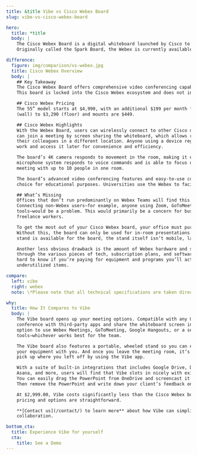 ```yaml
---
title: &title Vibe vs Cisco Webex Board
slug: vibe-vs-cisco-webex-board

hero:
  title: *title
  body: |
    The Cisco Webex Board is a digital whiteboard launched by Cisco to meet the collaboration needs of businesses.
    Originally called the Spark Board, the Webex is currently available in 55”, 70”, and 85” screens.

difference:
  figure: img/comparison/vs-webex.jpg
  title: Cisco Webex Overview
  body: |
    ## Key Takeaway
    The Cisco Webex Board offers comprehensive video conferencing capabilities at a correspondingly high price point.
    This board is locked into the Cisco Webex ecosystem and does not integrate with other video conferencing software.

    ## Cisco Webex Pricing
    The 55” model starts at $4,990, with an additional $199 per month for cloud service. Stands range from $1,590
    (wall) to $3,290 (floor) and mounts are $449.

    ## Cisco Webex Highlights
    With the Webex Board, users can wirelessly connect to other Cisco devices using the Webex Teams app. Team members
    can join a meeting by screen sharing the whiteboard, which allows remote workers to annotate on the same canvas as
    their colleagues in a different location. Anyone using a device registered in the Cisco Webex cloud can save their
    work and access it later for convenience and efficiency.

    The board’s 4K camera responds to movement in the room, making it easy to open a video conference. The multi-point
    microphone system responds to voice commands and is able to focus on and amplify the speaker’s voice in a team
    meeting with up to 10 people in one room.

    The board’s advanced video conferencing features and easy-to-use collaborative tools make the Cisco Webex a good
    choice for educational purposes. Universities use the Webex to facilitate both in-classroom and online learning.

    ## What’s Missing
    Offices that don’t run predominantly on Webex Teams will find this subscription requirement to be a challenge.
    Connecting non-Webex users—for example, anyone using Zoom, GoToMeeting, or other popular online video conferencing
    tools—would be a problem. This would primarily be a concern for businesses with a large contingency of remote or
    freelance workers.

    To get the most out of your Cisco Webex board, your office must purchase monthly or yearly Webex subscriptions.
    Without this, the board can only be used for in-room presentations. It’s also worth noting that although a floor
    stand is available for the board, the stand itself isn’t mobile, largely confining the board to one location.

    Another less obvious drawback is the amount of Webex hardware and software combinations that exist. Sorting
    through the various pieces of tech, subscription plans, and software programs is a confusing process, and it’s
    hard to know if you’re paying for equipment and programs you’ll actually use or if you’ll be overpaying for
    underutilized items.

compare:
  left: vibe
  right: webex
  note: \*Please note that all technical specifications are taken directly from Cisco Webex.

why:
  title: How It Compares to Vibe
  body: |
    The Vibe board opens up your meeting options. Compatible with any USB webcam, Vibe allows teams to video
    conference with third-party apps and share the whiteboard screen in real-time. This gives remote teams the
    option to use Webex Meetings, GoToMeeting, Google Hangouts, or a selection of other video conferencing
    tools—whichever works best for the team.

    The Vibe board also features a portable, wheeled stand so you can easily move the meeting location and keep
    your equipment with you. And once you leave the meeting room, it’s easy to switch to your mobile device and
    pick up where you left off by using the Vibe app.

    With a suite of built-in integrations that includes Google Drive, Dropbox, OneDrive, Slack, Microsoft Teams,
    Asana, and more, users will find that Vibe slots in nicely with existing workflows. Need to present to clients?
    You can easily drag the PowerPoint from OneDrive and screencast it from your laptop or using an HDMI connection.
    Then remove the PowerPoint and write down your client’s feedback on Vibe’s infinite canvas.

    At $2,999.00, Vibe costs significantly less than the Cisco Webex board. There is no subscription fee and the
    pricing and options are straightforward. 

    **[Contact us](/contact/) to learn more** about how Vibe can simplify your workflow and amplify your team’s
    collaboration.

bottom_cta:
  title: Experience Vibe for yourself
  cta:
    title: See a Demo
---
```

